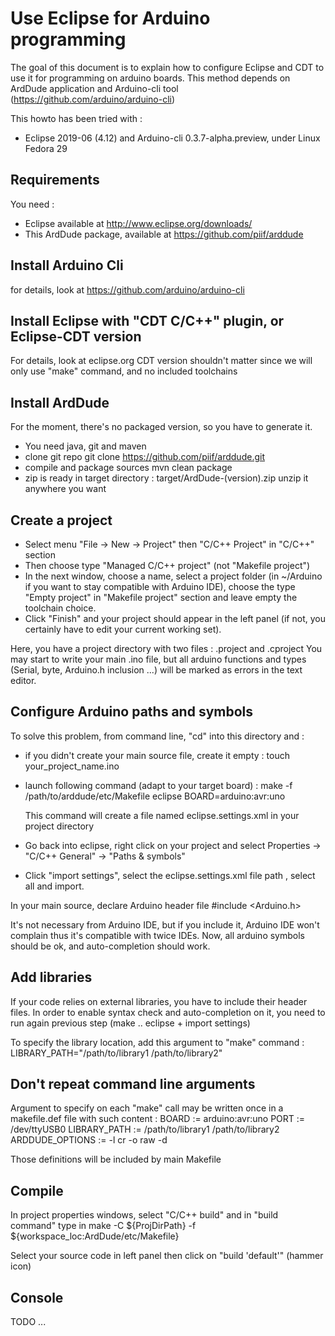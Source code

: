 Use Eclipse for Arduino programming
=====

The goal of this document is to explain how to configure Eclipse and CDT to use it for programming on arduino boards.
This method depends on ArdDude application and Arduino-cli tool (https://github.com/arduino/arduino-cli)

This howto has been tried with :
- Eclipse 2019-06 (4.12) and Arduino-cli 0.3.7-alpha.preview, under Linux Fedora 29

Requirements
-----

You need :
* Eclipse available at http://www.eclipse.org/downloads/
* This ArdDude package, available at https://github.com/piif/arddude

Install Arduino Cli
--
for details, look at https://github.com/arduino/arduino-cli

Install Eclipse with "CDT C/C++" plugin, or Eclipse-CDT version
--
For details, look at eclipse.org
CDT version shouldn't matter since we will only use "make" command, and no included toolchains

Install ArdDude
--

For the moment, there's no packaged version, so you have to generate it.
* You need java, git and maven
* clone git repo
  git clone https://github.com/piif/arddude.git
* compile and package sources
  mvn clean package
* zip is ready in target directory : target/ArdDude-(version).zip
  unzip it anywhere you want

Create a project
--

* Select menu "File -> New -> Project" then "C/C++ Project" in "C/C++" section
* Then choose type "Managed C/C++ project" (not "Makefile project")
* In the next window, choose a name, select a project folder (in ~/Arduino if you want to stay compatible
  with Arduino IDE), choose the type "Empty project" in "Makefile project" section and leave empty
  the toolchain choice.
* Click "Finish" and your project should appear in the left panel (if not, you certainly have to edit your current working set).

Here, you have a project directory with two files : .project and .cproject
You may start to write your main .ino file, but all arduino functions and types (Serial, byte, Arduino.h inclusion ...)
will be marked as errors in the text editor.

Configure Arduino paths and symbols
--

To solve this problem, from command line, "cd" into this directory and :
* if you didn't create your main source file, create it empty :
  touch your_project_name.ino

* launch following command (adapt to your target board) :
  make -f /path/to/arddude/etc/Makefile eclipse BOARD=arduino:avr:uno

  This command will create a file named eclipse.settings.xml in your project directory

* Go back into eclipse, right click on your project and select Properties -> "C/C++ General" -> "Paths & symbols"
* Click "import settings", select the eclipse.settings.xml file path , select all and import. 

In your main source, declare Arduino header file
  #include <Arduino.h>

It's not necessary from Arduino IDE, but if you include it, Arduino IDE won't complain thus it's
compatible with twice IDEs.
Now, all arduino symbols should be ok, and auto-completion should work.

Add libraries
--

If your code relies on external libraries, you have to include their header files.
In order to enable syntax check and auto-completion on it, you need to run again previous step
(make .. eclipse + import settings)

To specify the library location, add this argument to "make" command :
  LIBRARY_PATH="/path/to/library1 /path/to/library2"


Don't repeat command line arguments
--

Argument to specify on each "make" call may be written once in a makefile.def file with such content :
	BOARD := arduino:avr:uno
	PORT := /dev/ttyUSB0
	LIBRARY_PATH := /path/to/library1 /path/to/library2
	ARDDUDE_OPTIONS := -l cr -o raw -d

Those definitions will be included by main Makefile


Compile
--
In project properties windows, select "C/C++ build" and in "build command" type in
  make -C ${ProjDirPath} -f ${workspace_loc:ArdDude/etc/Makefile}

Select your source code in left panel then click on "build 'default'" (hammer icon)


Console
--
TODO ...

